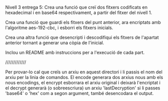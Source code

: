 Nivell 3 entrega 5:
Crea una funció que creï dos fitxers codificats en hexadecimal i en base64
respectivament, a partir del fitxer del nivell 1.

Crea una funció que guardi els fitxers del punt anterior, ara encriptats 
amb l'algoritme aes-192-cbc, i esborri els fitxers inicials.

Crea una altra funció que desencripti i descodifiqui els fitxers de 
l'apartat anterior tornant a generar una còpia de l'inicial.

Inclou un README amb instruccions per a l'execució de cada part.

/////////////

Per provar-lo cal que creïs un arxiu en aquest directori i li passis el nom
del arxiu per la linia de comandos.
El encode generara dos arxius nous amb els nous encodings,
el encrypt esborrara el arxiu original i deixarà l'encriptat i el 
decrypt generarà (o sobreescriura) un arxiu 'lastDecryption'
si li passes 'base64' o 'hex' com a segon argument, també
desencodara el output.
